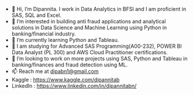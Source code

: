 - 👋 Hi, I’m Dipannita. I work in Data Analytics in BFSI and I am proficient in SAS, SQL and Excel.
- 👀 I’m interested in building anti fraud applications and analytical solutions in Data Science and Machine Learning using Python in banking/financial industry.
- 🌱 I’m currently learning Python and Tableau.
- 🌱 I am studying for Advanced SAS Programming(A00-232), POWER BI Data Analyst (PL 300) and AWS Cloud Practitioner certifications.
- 💞️ I’m looking to work on more projects using SAS, Python and Tableau in banking/finances and fraud detection using ML.
- 📫 Reach me at dipabn1@gmail.com 
- Kaggle : https://www.kaggle.com/dipannitab
- LinkedIn : https://www.linkedin.com/in/dipannitabn/


